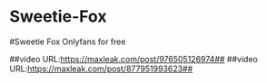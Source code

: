 # Sweetie-Fox
#Sweetie Fox Onlyfans for free

##video URL:https://maxleak.com/post/976505126974##
##video URL:https://maxleak.com/post/877951993623##
